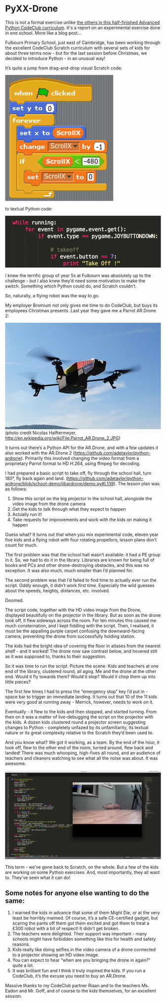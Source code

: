 PyXX-Drone
==========

This is not a formal exercise unlike [the others in this half-finished Advanced Python CodeClub curriculum](../../README.md). It's a report on an experimental exercise done in one school. More like a blog post...

Fulbourn Primary School, just east of Cambridge, has been working through the excellent CodeClub Scratch curriculum with several sets of kids for about three terms now - but for the last session before Christmas, we decided to introduce Python - in an unusual way!

It’s quite a jump from drag-and-drop visual Scratch code:

![Scratch code](scratch.png)

to textual Python code:

![Python code](python.png)

I knew the terrific group of year 5s at Fulbourn was absolutely up to the challenge - but I also knew they’d need some motivation to make the switch. Something which Python could do, and Scratch couldn’t.

So, naturally, a flying robot was the way to go.

My employer Bromium not only gives me time to do CodeClub, but buys its employees Christmas presents. Last year they gave me a Parrot AR.Drone 2:

![AR.Drone](ardrone.jpg)
(photo credit Nicolas Halftermeyer, http://en.wikipedia.org/wiki/File:Parrot_AR.Drone_2.JPG)

It turns out there’s a Python API for the AR.Drone, and with a few updates it also worked with the AR.Drone 2 (https://github.com/adetaylor/python-ardrone). Primarily this involved changing the video format from a proprietary Parrot format to HD H.264, using ffmpeg for decoding.

I had prepared a basic script to take off, fly through the school hall, turn 180°, fly back again and land. (https://github.com/adetaylor/python-ardrone/blob/school-demo/libardrone/demo.py#L139). The lesson plan was as follows:

1. Show this script on the big projector in the school hall, alongside the video image from the drone camera
2. Get the kids to talk through what they expect to happen
3. Actually run it!
4. Take requests for improvements and work with the kids on making it happen

Guess what? It turns out that when you mix experimental code, eleven year five kids and a flying robot with four rotating propellors, lesson plans don’t count for much.

The first problem was that the school hall wasn’t available: it had a PE group in it. So, we had to do it in the library. Libraries are known for being full of books and PCs and other drone-destroying obstacles, and this was no exception. It was also much, much smaller than I’d planned for.

The second problem was that I’d failed to find time to actually ever run the script. Oddly enough, it didn’t work first time. Especially the wild guesses about the speeds, heights, distances, etc. involved.

Doomed.

The script code, together with the HD video image from the Drone, displayed beautifully on the projector in the library. But as soon as the drone took off, it flew sideways across the room. For ten minutes this caused me much consternation, and I kept fiddling with the script. Then, I realised, it must be the appalling purple carpet confusing the downward-facing camera, preventing the drone from successfully holding station.

The kids had the bright idea of covering the floor in atlases from the nearest shelf - and it worked! The drone now saw contrast below, and hovered still as it was supposed to, thanks to their suggestion.

So it was time to run the script. Picture the scene. Kids and teachers at one end of the library, clustered round, all agog. Me and the drone at the other end. Would it fly towards them? Would it stop? Would it chop them up into little pieces?

The first few times I had to press the “emergency stop” key I’d put in - space bar to trigger an immediate landing. It turns out that 10 of the 11 kids were very good at running away - Merrick, however, needs to work on it.

Eventually - it flew to the kids and then stopped, and started turning. From then on it was a matter of live-debugging the script on the projector with the kids. A dozen kids clustered round a projector screen suggesting changes to Python - completely unfazed by its unfamiliarity, its textual nature or its great complexity relative to the Scratch they’d been used to.

And you know what? We got it working, as a team. By the end of the hour, it took off, flew to the other end of the room, turned around, flew back and landed! There was much whooping, high-fives all round, and an audience of teachers and cleaners watching to see what all the noise was about. It was awesome.

![Screenshot of code and image](ARDroneScreenImageAndCode.png)

This term - we’ve gone back to Scratch, on the whole. But a few of the kids are working on some Python exercises. And, most importantly, they all want to. They’ve seen what it can do!

Some notes for anyone else wanting to do the same:
-------

1. I warned the kids in advance that some of them Might Die, or at the very least be horribly maimed. Of course, it’s a safe CE-certified gadget, but scaring the pants off them got them excited and got them to treat a £300 robot with a bit of respect! It didn’t get broken.
2. The teachers were delighted. Their support was important - many schools might have forbidden something like this for health and safety reasons.
3. Kids really like doing selfies in the video camera of a drone connected to a projector showing an HD video image.
4. You can expect to hear “when are you bringing the drone in again?” quite a lot.
5. It was brilliant fun and I think it truly inspired the kids. If you run a CodeClub, it’s the excuse you need to buy an AR.Drone.

Massive thanks to my CodeClub partner Riaan and to the teachers Ms. Eadon and Mr. Goff, and of course to the kids themselves, for an excellent session.
